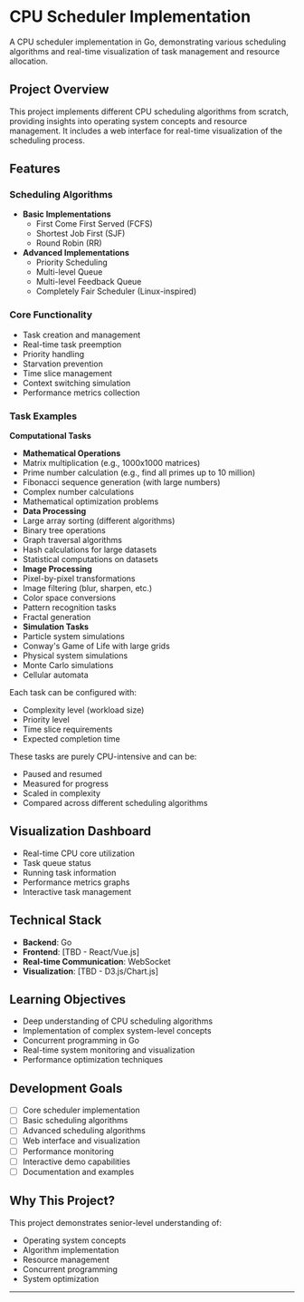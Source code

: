# CPU Scheduler Implementation

A CPU scheduler implementation in Go, demonstrating various scheduling algorithms and real-time visualization of task management and resource allocation.

## Project Overview

This project implements different CPU scheduling algorithms from scratch, providing insights into operating system concepts and resource management. It includes a web interface for real-time visualization of the scheduling process.

## Features

### Scheduling Algorithms

- **Basic Implementations**
  - First Come First Served (FCFS)
  - Shortest Job First (SJF)
  - Round Robin (RR)
- **Advanced Implementations**
  - Priority Scheduling
  - Multi-level Queue
  - Multi-level Feedback Queue
  - Completely Fair Scheduler (Linux-inspired)

### Core Functionality

- Task creation and management
- Real-time task preemption
- Priority handling
- Starvation prevention
- Time slice management
- Context switching simulation
- Performance metrics collection

### Task Examples

**Computational Tasks**

- **Mathematical Operations**
- Matrix multiplication (e.g., 1000x1000 matrices)
- Prime number calculation (e.g., find all primes up to 10 million)
- Fibonacci sequence generation (with large numbers)
- Complex number calculations
- Mathematical optimization problems
- **Data Processing**
- Large array sorting (different algorithms)
- Binary tree operations
- Graph traversal algorithms
- Hash calculations for large datasets
- Statistical computations on datasets
- **Image Processing**
- Pixel-by-pixel transformations
- Image filtering (blur, sharpen, etc.)
- Color space conversions
- Pattern recognition tasks
- Fractal generation
- **Simulation Tasks**
- Particle system simulations
- Conway's Game of Life with large grids
- Physical system simulations
- Monte Carlo simulations
- Cellular automata

Each task can be configured with:

- Complexity level (workload size)
- Priority level
- Time slice requirements
- Expected completion time

These tasks are purely CPU-intensive and can be:

- Paused and resumed
- Measured for progress
- Scaled in complexity
- Compared across different scheduling algorithms

## Visualization Dashboard

- Real-time CPU core utilization
- Task queue status
- Running task information
- Performance metrics graphs
- Interactive task management

## Technical Stack

- **Backend**: Go
- **Frontend**: [TBD - React/Vue.js]
- **Real-time Communication**: WebSocket
- **Visualization**: [TBD - D3.js/Chart.js]

## Learning Objectives

- Deep understanding of CPU scheduling algorithms
- Implementation of complex system-level concepts
- Concurrent programming in Go
- Real-time system monitoring and visualization
- Performance optimization techniques

## Development Goals

- [ ] Core scheduler implementation
- [ ] Basic scheduling algorithms
- [ ] Advanced scheduling algorithms
- [ ] Web interface and visualization
- [ ] Performance monitoring
- [ ] Interactive demo capabilities
- [ ] Documentation and examples

## Why This Project?

This project demonstrates senior-level understanding of:

- Operating system concepts
- Algorithm implementation
- Resource management
- Concurrent programming
- System optimization

---
